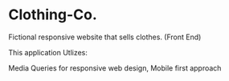 # Clothing-Co.
Fictional responsive website that sells clothes. (Front End)

This application Utlizes:

Media Queries for responsive web design,
Mobile first approach

